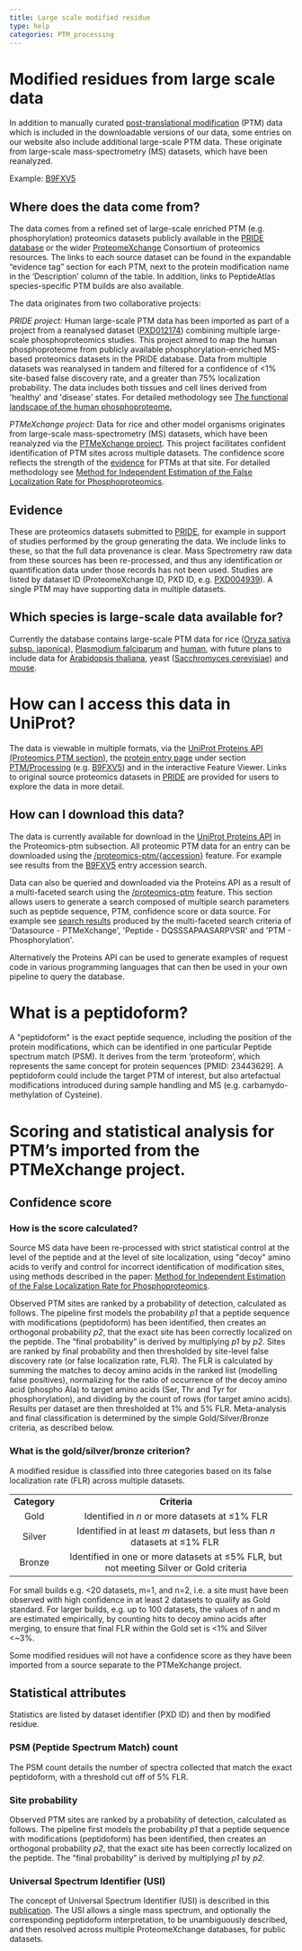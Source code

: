 ```yaml
---
title: Large scale modified residue
type: help
categories: PTM_processing
---
```


# Modified residues from large scale data

In addition to manually curated [post-translational modification](https://www.uniprot.org/help/post-translational_modification) (PTM) data which is included in the downloadable versions of our data, some entries on our website also include additional large-scale PTM data. These originate from large-scale mass-spectrometry (MS) datasets, which have been reanalyzed.

Example: [B9FXV5](https://www.uniprot.org/uniprotkb/B9FXV5/entry#ptm_processing)

## Where does the data come from?

The data comes from a refined set of large-scale enriched PTM (e.g. phosphorylation) proteomics datasets publicly available in the [PRIDE database](https://www.ebi.ac.uk/pride/) or the wider [ProteomeXchange](http://proteomecentral.proteomexchange.org) Consortium of proteomics resources. The links to each source dataset can be found in the expandable “evidence tag” section for each PTM, next to the protein modification name in the ‘Description’ column of the table. In addition, links to PeptideAtlas species-specific PTM builds are also available.

The data originates from two collaborative projects:

*PRIDE project:*
Human large-scale PTM data has been imported as part of a project from a reanalysed dataset ([PXD012174](https://www.ebi.ac.uk/pride/archive/projects/PXD012174)) combining multiple large-scale phosphoproteomics studies. This project aimed to map the human phosphoproteome from publicly available phosphorylation-enriched MS-based proteomics datasets in the PRIDE database. Data from multiple datasets was reanalysed in tandem and filtered for a confidence of &lt;1% site-based false discovery rate, and a greater than 75% localization probability. The data includes both tissues and cell lines derived from 'healthy' and 'disease' states. For detailed methodology see [The functional landscape of the human phosphoproteome.](https://www.nature.com/articles/s41587-019-0344-3)

*PTMeXchange project:*
Data for rice and other model organisms originates from large-scale mass-spectrometry (MS) datasets, which have been reanalyzed via the [PTMeXchange project](https://www.proteomexchange.org/ptmexchange). This project facilitates confident identification of PTM sites across multiple datasets. The confidence score reflects the strength of the [evidence](https://www.uniprot.org/help/evidences) for PTMs at that site. For detailed methodology see  [Method for Independent Estimation of the False Localization Rate for Phosphoproteomics](https://pubs.acs.org/doi/full/10.1021/acs.jproteome.1c00827).

## Evidence

These are proteomics datasets submitted to [PRIDE](https://www.ebi.ac.uk/pride/), for example in support of studies performed by the group generating the data. We include links to these, so that the full data provenance is clear. Mass Spectrometry raw data from these sources has been re-processed, and thus any identification or quantification data under those records has not been used. Studies are listed by dataset ID (ProteomeXchange ID, PXD ID, e.g. [PXD004939](https://www.ebi.ac.uk/pride/archive/projects/PXD004939)). A single PTM may have supporting data in multiple datasets.

## Which species is large-scale data available for?

Currently the database contains large-scale PTM data for rice ([Oryza sativa subsp. japonica](https://www.uniprot.org/taxonomy/39947)), [Plasmodium falciparum](https://www.uniprot.org/taxonomy/36329) and [human](https://www.uniprot.org/taxonomy/9606), with future plans to include data for [Arabidopsis thaliana](https://www.uniprot.org/taxonomy/3702), yeast ([Sacchromyces cerevisiae](https://www.uniprot.org/taxonomy/559292)) and [mouse](https://www.uniprot.org/taxonomy/10090).

# How can I access this data in UniProt?

The data is viewable in multiple formats, via the [UniProt Proteins API (Proteomics PTM section)](https://www.ebi.ac.uk/proteins/api/doc/), the [protein entry page](https://www.uniprot.org/help/explore_uniprotkb_entry) under section [PTM/Processing](https://www.uniprot.org/help/ptm_processing_section) (e.g. [B9FXV5](https://www.uniprot.org/uniprotkb/B9FXV5/entry#ptm_processing)) and in the interactive Feature Viewer. Links to original source proteomics datasets in [PRIDE](https://www.ebi.ac.uk/pride/) are provided for users to explore the data in more detail. 

## How can I download this data?

The data is currently available for download in the [UniProt Proteins API](https://www.ebi.ac.uk/proteins/api/doc/#/) in the Proteomics-ptm subsection. All proteomic PTM data for an entry can be downloaded using the [/proteomics-ptm/{accession}](https://www.ebi.ac.uk/proteins/api/doc/#!/proteomics-ptm/getByAccession) feature. For example see results from the [B9FXV5](https://ebi.ac.uk/proteins/api/proteomics-ptm/B9FXV5) entry accession search.

Data can also be queried and downloaded via the Proteins API as a result of a multi-faceted search using the [/proteomics-ptm](https://www.ebi.ac.uk/proteins/api/doc/#!/proteomics-ptm/search) feature. This section allows users to generate a search composed of multiple search parameters such as peptide sequence, PTM, confidence score or data source. For example see [search results](https://www.ebi.ac.uk/proteins/api/proteomics-ptm?offset=0&size=100&datasource=PTMeXchange&peptide=DQSSSAPAASARPVSR&ptm=Phosphorylation) produced by the multi-faceted search criteria of 'Datasource - PTMeXchange', 'Peptide - DQSSSAPAASARPVSR' and 'PTM - Phosphorylation'.

Alternatively the Proteins API can be used to generate examples of request code in various programming languages that can then be used in your own pipeline to query the database.

# What is a peptidoform?

A "peptidoform" is the exact peptide sequence, including the position of the protein modifications, which can be identified in one particular Peptide spectrum match (PSM). It derives from the term ‘proteoform’, which represents the same concept for protein sequences \[PMID: 23443629]. A peptidoform could include the target PTM of interest, but also artefactual modifications introduced during sample handling and MS (e.g. carbamydo-methylation of Cysteine).


# Scoring and statistical analysis for PTM’s imported from the PTMeXchange project.


## Confidence score


### How is the score calculated?

Source MS data have been re-processed with strict statistical control at the level of the peptide and at the level of site localization, using "decoy" amino acids to verify and control for incorrect identification of modification sites, using methods described in the paper: [Method for Independent Estimation of the False Localization Rate for Phosphoproteomics](https://pubs.acs.org/doi/full/10.1021/acs.jproteome.1c00827).

Observed PTM sites are ranked by a probability of detection, calculated as follows. The pipeline first models the probability _p1_ that a peptide sequence with modifications (peptidoform) has been identified, then creates an orthogonal probability _p2_, that the exact site has been correctly localized on the peptide. The “final probability” is derived by multiplying _p1_ by _p2_. Sites are ranked by final probability and then thresholded by site-level false discovery rate (or false localization rate, FLR). The FLR is calculated by summing the matches to decoy amino acids in the ranked list (modelling false positives), normalizing for the ratio of occurrence of the decoy amino acid (phospho Ala) to target amino acids (Ser, Thr and Tyr for phosphorylation), and dividing by the count of rows (for target amino acids). Results per dataset are then thresholded at 1% and 5% FLR. Meta-analysis and final classification is determined by the simple Gold/Silver/Bronze criteria, as described below.


### What is the gold/silver/bronze criterion?

A modified residue is classified into three categories based on its false localization rate (FLR) across multiple datasets.

|              |                                                                                        |
| :----------: | :------------------------------------------------------------------------------------: |
| **Category** |                                      **Criteria**                                      |
|     Gold     |                      Identified in _n_ or more datasets at ≤1% FLR                     |
|    Silver    |       Identified in at least _m_ datasets, but less than _n_ datasets at ≤1% FLR       |
|    Bronze    | Identified in one or more datasets at ≤5% FLR, but not meeting Silver or Gold criteria |

For small builds e.g. &lt;20 datasets, m=1, and n=2, i.e. a site must have been observed with high confidence in at least 2 datasets to qualify as Gold standard. For larger builds, e.g. up to 100 datasets, the values of n and m are estimated empirically, by counting hits to decoy amino acids after merging, to ensure that final FLR within the Gold set is &lt;1% and Silver &lt;~3%. 

Some modified residues will not have a confidence score as they have been imported from a source separate to the PTMeXchange project.

## Statistical attributes

Statistics are listed by dataset identifier (PXD ID) and then by modified residue.

### PSM (Peptide Spectrum Match) count

The PSM count details the number of spectra collected that match the exact peptidoform, with a threshold cut off of 5% FLR.

### Site probability

Observed PTM sites are ranked by a probability of detection, calculated as follows. The pipeline first models the probability _p1_ that a peptide sequence with modifications (peptidoform) has been identified, then creates an orthogonal probability _p2_, that the exact site has been correctly localized on the peptide. The “final probability” is derived by multiplying _p1_ by _p2_.

### Universal Spectrum Identifier (USI) 

The concept of Universal Spectrum Identifier (USI) is described in this [publication](https://www.nature.com/articles/s41592-021-01184-6). The USI allows a single mass spectrum, and optionally the corresponding peptidoform interpretation, to be unambiguously described, and then resolved across multiple ProteomeXchange databases, for public datasets.
